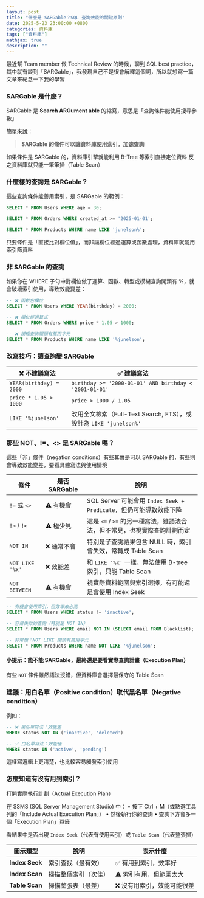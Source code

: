 ```yaml
---
layout: post
title: "什麼是 SARGable？SQL 查詢效能的關鍵原則"
date: 2025-5-23 23:00:00 +0800
categories: 資料庫
tags: ["資料庫"]
mathjax: true
description: ""
---
```


最近幫 Team member 做 Technical Review 的時候，聊到 SQL best practice，其中就有談到「SARGable」，我發現自己不是很會解釋這個詞，所以就想寫一篇文章來紀念一下我的學習

### SARGable 是什麼？

SARGable 是 **Search ARGument able** 的縮寫，意思是「查詢條件能使用搜尋參數」

簡單來說：  
> **SARGable 的條件可以讓資料庫使用索引，加速查詢**

如果條件是 SARGable 的，資料庫引擎就能利用 B-Tree 等索引直接定位資料
反之資料庫就只能一筆筆掃（Table Scan）

### 什麼樣的查詢是 SARGable？

這些查詢條件能善用索引，是 SARGable 的範例：

```sql
SELECT * FROM Users WHERE age = 30;

SELECT * FROM Orders WHERE created_at >= '2025-01-01';

SELECT * FROM Products WHERE name LIKE 'junelson%';
```

只要條件是「直接比對欄位值」，而非讓欄位經過運算或函數處理，資料庫就能用索引篩資料

### 非 SARGable 的查詢

如果你在 WHERE 子句中對欄位做了運算、函數、轉型或模糊查詢開頭有 %，就會破壞索引使用，導致效能變差：

```sql
-- ❌ 函數包欄位
SELECT * FROM Users WHERE YEAR(birthday) = 2000;

-- ❌ 欄位經過算式
SELECT * FROM Orders WHERE price * 1.05 > 1000;

-- ❌ 模糊查詢開頭有萬用字元
SELECT * FROM Products WHERE name LIKE '%junelson';
```

### 改寫技巧：讓查詢變 SARGable

| ❌ 不建議寫法              | ✅ 建議寫法                                                  |
|---------------------------|---------------------------------------------------------------|
| `YEAR(birthday) = 2000`   | `birthday >= '2000-01-01' AND birthday < '2001-01-01'`        |
| `price * 1.05 > 1000`     | `price > 1000 / 1.05`                                         |
| `LIKE '%junelson'`           | 改用全文檢索（Full-Text Search, FTS），或設計為 `LIKE 'junelson%'`    |


### 那些 NOT、!=、<> 是 SARGable 嗎？

這些「非」條件（negation conditions）有些其實是可以 SARGable 的，有些則會導致效能變差，要看具體寫法與使用情境

| 條件             | 是否 SARGable | 說明                                                                 |
|------------------|----------------|----------------------------------------------------------------------|
| `!=` 或 `<>`      | ⚠️ 有機會        | SQL Server 可能會用 `Index Seek + Predicate`，但仍可能導致效能下降     |
| `!>` / `!<`      | ⚠️ 極少見        | 這是 `<=` / `>=` 的另一種寫法，雖語法合法，但不常見，也視實際查詢計劃而定  |
| `NOT IN`         | ❌ 通常不會      | 特別是子查詢結果包含 NULL 時，索引會失效，常轉成 Table Scan             |
| `NOT LIKE '%x'`  | ❌ 效能差        | 和 `LIKE '%x'` 一樣，無法使用 B-tree 索引，只能 Table Scan               |
| `NOT BETWEEN`    | ⚠️ 有機會        | 視實際資料範圍與索引選擇，有可能還是會使用 Index Seek                    |

```sql
-- 有機會使用索引，但效率未必高
SELECT * FROM Users WHERE status != 'inactive';

-- 容易失效的查詢（特別是 NOT IN）
SELECT * FROM Users WHERE email NOT IN (SELECT email FROM Blacklist);

-- 非常慢：NOT LIKE 開頭有萬用字元
SELECT * FROM Products WHERE name NOT LIKE '%junelson';
```

#### 小提示：能不能 SARGable，最終還是要看實際查詢計畫（Execution Plan）  

有些 `NOT` 條件雖然語法沒錯，但資料庫會選擇最保守的 Table Scan

### 建議：用白名單（Positive condition）取代黑名單（Negative condition）

例如：

```sql
-- ❌ 黑名單寫法：效能差
WHERE status NOT IN ('inactive', 'deleted')

-- ✅ 白名單寫法：效能佳
WHERE status IN ('active', 'pending')
```

這樣寫邏輯上更清楚，也比較容易觸發索引使用

### 怎麼知道有沒有用到索引？

打開實際執行計劃（Actual Execution Plan）

在 SSMS (SQL Server Management Studio) 中：
	•	按下 Ctrl + M（或點選工具列的「Include Actual Execution Plan」）
	•	然後執行你的查詢
	•	查詢下方會多一個「Execution Plan」頁籤

看結果中是否出現 `Index Seek`（代表有使用索引）或 `Table Scan`（代表整張掃）

| 圖示類型       | 說明                   | 表示什麼                         |
|----------------|------------------------|----------------------------------|
| **Index Seek** | 索引查找（最有效）        | ✅ 有用到索引，效率好              |
| **Index Scan** | 掃描整個索引（次佳）      | ⚠️ 索引有用，但範圍太大            |
| **Table Scan** | 掃描整張表（最差）        | ❌ 沒有用索引，效能可能很差        |

